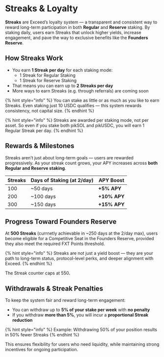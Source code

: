 # Streaks & Loyalty

**Streaks** are Exceed’s loyalty system — a transparent and consistent way to reward long-term participation in both **Regular** and **Reserve** staking. By staking daily, users earn Streaks that unlock higher yields, increase engagement, and pave the way to exclusive benefits like the **Founders Reserve**.

## How Streaks Work

* You earn **1 Streak per day** for each staking mode:
  * 1 Streak for Regular Staking
  * 1 Streak for Reserve Staking
* That means you can earn up to **2 Streaks per day**
* More ways to earn Streaks (e.g. through referrals) are coming soon

{% hint style="info" %}
You can stake as little or as much as you like to earn Streaks. Even staking just 10 USDC qualifies — this system rewards consistency, not capital size.
{% endhint %}

{% hint style="info" %}
Streaks are awarded per staking mode, not per asset. So even if you stake both pikSOL and pikUSDC, you will earn 1 Regular Streak per day.
{% endhint %}

## Rewards & Milestones

Streaks aren’t just about long-term goals — users are rewarded progressively. As your streak count grows, your APY increases across **both Regular and Reserve staking**.

| Streaks | Days of Staking (at 2/day) | APY Boost    |
| ------- | -------------------------- | ------------ |
| 100     | \~50 days                  | **+5% APY**  |
| 200     | \~100 days                 | **+10% APY** |
| 300     | \~150 days                 | **+15% APY** |

## Progress Toward Founders Reserve

At **500 Streaks** (currnetly achievable in \~250 days at the 2/day max), users become eligible for a Competitive Seat in the Founders Reserve, provided they also meet the required FXT Points threshold.

{% hint style="info" %}
Streaks are not just a yield boost — they are your path to long-term status, protocol-level perks, and deeper alignment with Exceed.
{% endhint %}

The Streak counter caps at 55&#x30;**.**

## Withdrawals & Streak Penalties

To keep the system fair and reward long-term engagement:

* You can withdraw up to **5% of your stake per week** with **no penalty**
* If you withdraw **more than 5%**, you will incur a **proportional Streak reduction**

{% hint style="info" %}
Example: Withdrawing 50% of your position results in 50% fewer Streaks
{% endhint %}

This ensures flexibility for users who need liquidity, while maintaining strong incentives for ongoing participation.
